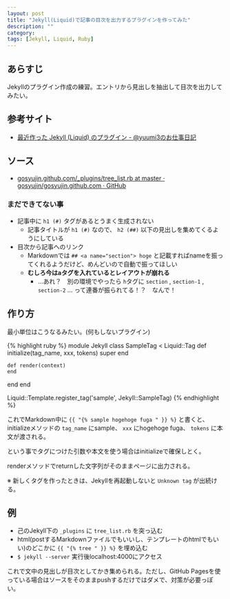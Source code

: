 ```yaml
---
layout: post
title: "Jekyll(Liquid)で記事の目次を出力するプラグインを作ってみた"
description: ""
category: 
tags: [Jekyll, Liquid, Ruby]
---
```


## あらすじ

Jekyllのプラグイン作成の練習。エントリから見出しを抽出して目次を出力してみたい。

## 参考サイト

- [最近作った Jekyll (Liquid) のプラグイン - @yuumi3のお仕事日記](http://d.hatena.ne.jp/yuum3/20120711/1341998687)

## ソース

- [gosyujin.github.com/_plugins/tree_list.rb at master · gosyujin/gosyujin.github.com · GitHub](https://github.com/gosyujin/gosyujin.github.com/blob/source/_plugins/tree_list.rb)

### まだできてない事

- 記事中に `h1 (#)` タグがあるとうまく生成されない
  - 記事タイトルが `h1 (#)` なので、 `h2 (##)` 以下の見出しを集めてくるようにしている
- 目次から記事へのリンク
  - Markdownでは `## <a name="section"> hoge` と記載すればnameを振ってくれるようだけど、めんどいので自動で振ってほしい
  - **むしろ今はaタグを入れているとレイアウトが崩れる**
    - …あれ？　別の環境でやったら `h`タグに `section` , `section-1` , `section-2` ... って連番が振られてる！？　なんで！

## 作り方

最小単位はこうなるみたい。(何もしないプラグイン)

{% highlight ruby %}
module Jekyll
  class SampleTag < Liquid::Tag
    def initialize(tag_name, xxx, tokens)
      super
    end

    def render(context)
    end
  end
end

Liquid::Template.register_tag('sample', Jekyll::SampleTag)
{% endhighlight %}

これでMarkdown中に `{{ "{% sample hogehoge fuga " }} %}` と書くと、initializeメソッドの `tag_name` にsample、 `xxx` にhogehoge fuga、 `tokens` に本文が渡される。

という事でタグにつけた引数や本文を使う場合はinitializeで確保しとく。

renderメソッドでreturnした文字列がそのままページに出力される。

※ 新しくタグを作ったときは、Jekyllを再起動しないと `Unknown tag` が出続ける。

## 例

- 己のJekyll下の `_plugins` に `tree_list.rb` を突っ込む
- html(postするMarkdownファイルでもいいし、テンプレートのhtmlでもいい)のどこかに `{{ "{% tree " }} %}` を埋め込む
- `$ jekyll --server` 実行後localhost:4000にアクセス

これで文中の見出しが目次としてかき集められる。ただし、GitHub Pagesを使っている場合はソースをそのままpushするだけではダメで、対策が必要っぽい。
